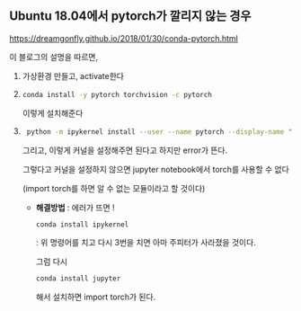 ## Ubuntu 18.04에서 pytorch가 깔리지 않는 경우

https://dreamgonfly.github.io/2018/01/30/conda-pytorch.html

이 블로그의 설명을 따르면, 

1. 가상환경 만들고, activate한다

   

2. ```bash
   conda install -y pytorch torchvision -c pytorch
   ```

   이렇게 설치해준다

   

3. ```bash
    python -m ipykernel install --user --name pytorch --display-name "PyTorch"
   ```

   그리고, 이렇게 커널을 설정해주면 된다고 하지만 error가 뜬다.

   그렇다고 커널을 설정하지 않으면 jupyter notebook에서 torch를 사용할 수 없다

   (import torch를 하면 알 수 없는 모듈이라고 할 것이다)

   

   * **해결방법**
     : 에러가 뜨면 !

     ```bash
     conda install ipykernel
     ```

      : 위 명령어를 치고 다시 3번을 치면 아마 주피터가 사라졌을 것이다. 

        그럼 다시 

     ```bash
     conda install jupyter
     ```

      해서 설치하면 import torch가 된다.